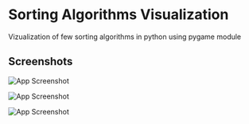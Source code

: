 
# Sorting Algorithms Visualization

Vizualization of few sorting algorithms in python using pygame module




## Screenshots

![App Screenshot](https://github.com/Simon125q/Sorting_visualization/blob/main/sorting_visual.gif)

![App Screenshot](https://github.com/Simon125q/Sorting_visualization/blob/main/sorting_visual.gif)

![App Screenshot](https://github.com/Simon125q/Sorting_visualization/blob/main/sorting_visual.gif)